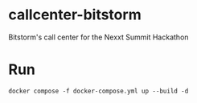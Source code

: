 # callcenter-bitstorm
Bitstorm's call center for the Nexxt Summit Hackathon

# Run
`docker compose -f docker-compose.yml up --build -d`
